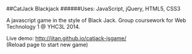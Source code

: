 ##CatJack Blackjack
######Uses: JavaScript, jQuery, HTML5, CSS3  

A javascript game in the style of Black Jack.
Group coursework for Web Technology 1 @ YHC3L 2014.

Live demo: http://jitan.github.io/catjack-jsgame/  
(Reload page to start new game)
